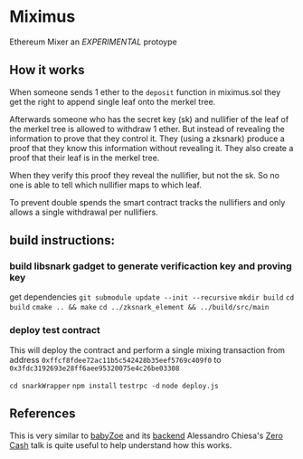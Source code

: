 # Miximus
Ethereum Mixer an *EXPERIMENTAL* protoype

## How it works
When someone sends 1 ether to the `deposit` function in miximus.sol they get the right to append single leaf
onto the merkel tree. 

Afterwards someone who has the secret key (sk) and nullifier of the leaf of the merkel tree is allowed to 
withdraw 1 ether. But instead of revealing the information to prove that they control it. They (using a zksnark)
produce a proof that they know this information without revealing it. They also create a proof that their leaf 
is in the merkel tree. 

When they verify this proof they reveal the nullifier, but not the sk. So no one is able to tell which nullifier 
maps to which leaf.

To prevent double spends the smart contract tracks the nullifiers and only allows a single withdrawal per nullifiers. 


## build instructions:



### build libsnark gadget to generate verificaction key and proving key
get dependencies `git submodule update --init --recursive`
`mkdir build` 
`cd build`
`cmake .. && make`
`cd ../zksnark_element && ../build/src/main`

### deploy test contract 
This will deploy the contract and perform a single mixing transaction 
from address `0xffcf8fdee72ac11b5c542428b35eef5769c409f0` to `0x3fdc3192693e28ff6aee95320075e4c26be03308`

`cd snarkWrapper`
`npm install`
`testrpc -d`
`node deploy.js`


## References
This is very similar to [babyZoe](https://github.com/zcash-hackworks/babyzoe/) and its [backend](https://github.com/ebfull/hackishlibsnarkbindings/)
Alessandro Chiesa's [Zero Cash](https://www.youtube.com/watch?v=84Vbj7-i9CI) talk is quite useful to help understand how this works. 
